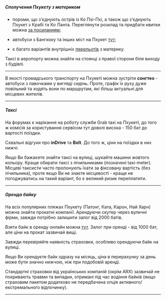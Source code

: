 ##### Сполучення Пхукету з материком

- пороми, що з'єднують острів із Ко Пхі-Пхі, а також що з'єднують Пхукет з Крабі та Ко Ланта. Переглянути розклад та придбати квитки можна [за посиланням](https://12go.asia/en/ferry/koh-phi-phi/phuket);

- автобуси з Бангкоку та інших міст на Пхукет [тут](https://12go.asia/en/bus/bangkok/phuket);

- є багато варіантів внутрішніх [перельотів](https://12go.asia/en/flights/bangkok/phuket) з материку.

Таксі в аеропорту можна знайти на стоянці з правої сторони біля виходу з будівлі.

***


В якості громадського транспорту на Пхукеті можна зустріти **сонгтео** - автобуси з лавочками у вигляді сидінь. Проте, графік їх руху дуже повільний та ходять вони по маршрутам, які більш актуальні для місцевих жителів.

***

##### Таксі

На форумах є нарікання на роботу служби Grab taxi на Пхукеті, до того ж комісія за користування сервісом тут доволі висока - 150 бат до вартості поїздки.

Схвальні відгуки про **inDrive** та **Bolt**. До того ж, ціни на поїздки в них нижчі.

Якщо Ви бажаєете знайти таксі на вулиці, шукайте машини жовтого кольору. Краще обирати таксі з лічильниками (позначені taxi-meter). Місцеві таксисти часто пропонують їхати за фіксовану вартість (без лічильника), проте якщо Ви не знаєте місцевості - краще не погоджуватись на такий варіант, бо є великий ризик переплатити.

***
##### Оренда байку 

На всіх популярних пляжах Пхукету (Патонг, Ката, Карон, Най Харн) можна знайти прокатні компанії. Арендуючи скутер через вуличні фірми, завжди потрібно залишити залог від 2000 батів.

Взяти байк в оренду онлайн можна [тут](https://bikesbooking.com/en/search/?age=21&begin=2022-11-19T18%3A00%3A00.000Z&bikeTypes=2%2C1%2C3%2C4&country=222&dropOfCity=12919&end=2022-12-19T18%3A00%3A00.000Z&ordering=recommended&pickUpCity=12919&returnAtSameCity=true). Залог при оренді - від 1000 бат, але ціни на прокат зазвичай вищі. 


<section type="tip">

Завжди перевіряйте наявність страховки, особливо орендуючи байк на вулиці.
</section>

Якщо Ви орендуєте байк одразу на місяць, ціна в перерахунку за день може бути значно нижчою, ніж при подобовій аренді.

<section type="warning" title="Зверніть увагу">

Стандартні страховки від українських компаній (окрім ARX) зазвичай не покривають травми та випадки, отримані під час водіння байків (якщо страховим пакетом додатково не передбачена опція активного/екстремального відпочинку).

</section>

***

